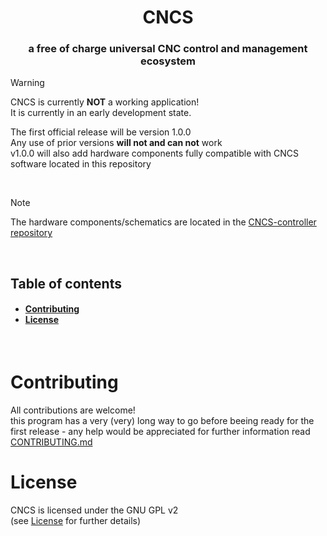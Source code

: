 <h1 align="center">CNCS</h1>
<h3 align="center">a free of charge universal CNC control and management ecosystem</h3>

> [!WARNING]  
> CNCS is currently **NOT** a working application!\
> It is currently in an early development state.
>
> The first official release will be version 1.0.0\
> Any use of prior versions **will not and can not** work\
> v1.0.0 will also add hardware components fully compatible with CNCS software located in this repository

<br>

> [!NOTE]  
> The hardware components/schematics are located in the [CNCS-controller repository](https://github.com/leonrieger/CNCS-controller)

<br>

<h2>Table of contents</h2>
<h4>

- [Contributing](#contributing)
- [License](#license)

</h4>
<br>

# Contributing
All contributions are welcome!\
this program has a very (very) long way to go before beeing ready for the first release - any help would be appreciated
for further information read [CONTRIBUTING.md](.github/CONTRIBUTING.md)

# License
CNCS is licensed under the GNU GPL v2\
(see [License](License.md) for further details)
